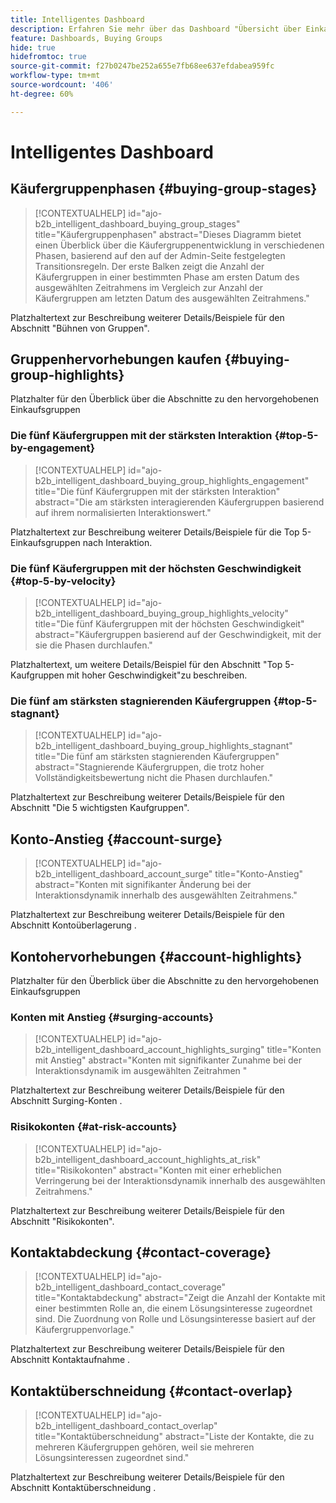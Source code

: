 ```yaml
---
title: Intelligentes Dashboard
description: Erfahren Sie mehr über das Dashboard "Übersicht über Einkaufsgruppen"und wie es den Übergabe für Verkäufe durch das Marketing-Team ermöglicht.
feature: Dashboards, Buying Groups
hide: true
hidefromtoc: true
source-git-commit: f27b0247be252a655e7fb68ee637efdabea959fc
workflow-type: tm+mt
source-wordcount: '406'
ht-degree: 60%

---
```


# Intelligentes Dashboard


## Käufergruppenphasen {#buying-group-stages}

>[!CONTEXTUALHELP]
>id="ajo-b2b_intelligent_dashboard_buying_group_stages"
>title="Käufergruppenphasen"
>abstract="Dieses Diagramm bietet einen Überblick über die Käufergruppenentwicklung in verschiedenen Phasen, basierend auf den auf der Admin-Seite festgelegten Transitionsregeln. Der erste Balken zeigt die Anzahl der Käufergruppen in einer bestimmten Phase am ersten Datum des ausgewählten Zeitrahmens im Vergleich zur Anzahl der Käufergruppen am letzten Datum des ausgewählten Zeitrahmens."

Platzhaltertext zur Beschreibung weiterer Details/Beispiele für den Abschnitt &quot;Bühnen von Gruppen&quot;.

## Gruppenhervorhebungen kaufen {#buying-group-highlights}

Platzhalter für den Überblick über die Abschnitte zu den hervorgehobenen Einkaufsgruppen

### Die fünf Käufergruppen mit der stärksten Interaktion {#top-5-by-engagement}

>[!CONTEXTUALHELP]
>id="ajo-b2b_intelligent_dashboard_buying_group_highlights_engagement"
>title="Die fünf Käufergruppen mit der stärksten Interaktion"
>abstract="Die am stärksten interagierenden Käufergruppen basierend auf ihrem normalisierten Interaktionswert."

Platzhaltertext zur Beschreibung weiterer Details/Beispiele für die Top 5-Einkaufsgruppen nach Interaktion.

### Die fünf Käufergruppen mit der höchsten Geschwindigkeit {#top-5-by-velocity}

>[!CONTEXTUALHELP]
>id="ajo-b2b_intelligent_dashboard_buying_group_highlights_velocity"
>title="Die fünf Käufergruppen mit der höchsten Geschwindigkeit"
>abstract="Käufergruppen basierend auf der Geschwindigkeit, mit der sie die Phasen durchlaufen."

Platzhaltertext, um weitere Details/Beispiel für den Abschnitt &quot;Top 5-Kaufgruppen mit hoher Geschwindigkeit&quot;zu beschreiben.

### Die fünf am stärksten stagnierenden Käufergruppen {#top-5-stagnant}

>[!CONTEXTUALHELP]
>id="ajo-b2b_intelligent_dashboard_buying_group_highlights_stagnant"
>title="Die fünf am stärksten stagnierenden Käufergruppen"
>abstract="Stagnierende Käufergruppen, die trotz hoher Vollständigkeitsbewertung nicht die Phasen durchlaufen."

Platzhaltertext zur Beschreibung weiterer Details/Beispiele für den Abschnitt &quot;Die 5 wichtigsten Kaufgruppen&quot;.

## Konto-Anstieg {#account-surge}

>[!CONTEXTUALHELP]
>id="ajo-b2b_intelligent_dashboard_account_surge"
>title="Konto-Anstieg"
>abstract="Konten mit signifikanter Änderung bei der Interaktionsdynamik innerhalb des ausgewählten Zeitrahmens."

Platzhaltertext zur Beschreibung weiterer Details/Beispiele für den Abschnitt Kontoüberlagerung .

## Kontohervorhebungen {#account-highlights}

Platzhalter für den Überblick über die Abschnitte zu den hervorgehobenen Einkaufsgruppen

### Konten mit Anstieg {#surging-accounts}

>[!CONTEXTUALHELP]
>id="ajo-b2b_intelligent_dashboard_account_highlights_surging"
>title="Konten mit Anstieg"
>abstract="Konten mit signifikanter Zunahme bei der Interaktionsdynamik im ausgewählten Zeitrahmen "

Platzhaltertext zur Beschreibung weiterer Details/Beispiele für den Abschnitt Surging-Konten .

### Risikokonten {#at-risk-accounts}

>[!CONTEXTUALHELP]
>id="ajo-b2b_intelligent_dashboard_account_highlights_at_risk"
>title="Risikokonten"
>abstract="Konten mit einer erheblichen Verringerung bei der Interaktionsdynamik innerhalb des ausgewählten Zeitrahmens."

Platzhaltertext zur Beschreibung weiterer Details/Beispiele für den Abschnitt &quot;Risikokonten&quot;.

## Kontaktabdeckung {#contact-coverage}

>[!CONTEXTUALHELP]
>id="ajo-b2b_intelligent_dashboard_contact_coverage"
>title="Kontaktabdeckung"
>abstract="Zeigt die Anzahl der Kontakte mit einer bestimmten Rolle an, die einem Lösungsinteresse zugeordnet sind. Die Zuordnung von Rolle und Lösungsinteresse basiert auf der Käufergruppenvorlage."

Platzhaltertext zur Beschreibung weiterer Details/Beispiele für den Abschnitt Kontaktaufnahme .

## Kontaktüberschneidung {#contact-overlap}

>[!CONTEXTUALHELP]
>id="ajo-b2b_intelligent_dashboard_contact_overlap"
>title="Kontaktüberschneidung"
>abstract="Liste der Kontakte, die zu mehreren Käufergruppen gehören, weil sie mehreren Lösungsinteressen zugeordnet sind."

Platzhaltertext zur Beschreibung weiterer Details/Beispiele für den Abschnitt Kontaktüberschneidung .

